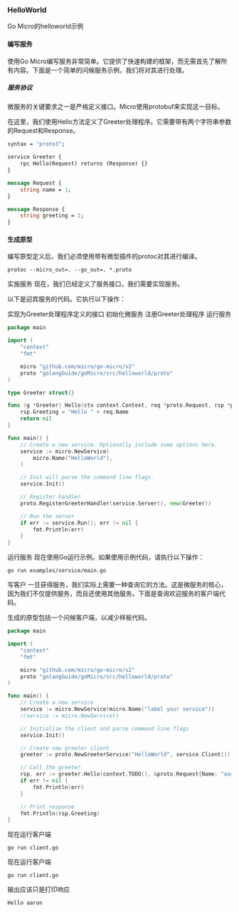 ### HelloWorld

Go Micro的helloworld示例

#### 编写服务

使用Go Micro编写服务非常简单。它提供了快速构建的框架，而无需首先了解所有内容。下面是一个简单的问候服务示例，我们将对其进行处理。

##### 服务协议

微服务的关键要求之一是严格定义接口。Micro使用protobuf来实现这一目标。

在这里，我们使用Hello方法定义了Greeter处理程序。它需要带有两个字符串参数的Request和Response。

```protobuf
syntax = "proto3";

service Greeter {
	rpc Hello(Request) returns (Response) {}
}

message Request {
	string name = 1;
}

message Response {
	string greeting = 2;
}
```

#### 生成原型

编写原型定义后，我们必须使用带有微型插件的protoc对其进行编译。

```shell
protoc --micro_out=. --go_out=. *.proto
```

实施服务
现在，我们已经定义了服务接口，我们需要实现服务。

以下是迎宾服务的代码。它执行以下操作：

实现为Greeter处理程序定义的接口
初始化微服务
注册Greeter处理程序
运行服务

```go
package main

import (
	"context"
	"fmt"

	micro "github.com/micro/go-micro/v2"
	proto "golangGuide/goMicro/src/helloworld/proto"
)

type Greeter struct{}

func (g *Greeter) Hello(ctx context.Context, req *proto.Request, rsp *proto.Response) error {
	rsp.Greeting = "Hello " + req.Name
	return nil
}

func main() {
	// Create a new service. Optionally include some options here.
	service := micro.NewService(
		micro.Name("HelloWorld"),
	)

	// Init will parse the command line flags.
	service.Init()

	// Register handler
	proto.RegisterGreeterHandler(service.Server(), new(Greeter))

	// Run the server
	if err := service.Run(); err != nil {
		fmt.Println(err)
	}
}
```

运行服务
现在使用Go运行示例。如果使用示例代码，请执行以下操作：

```shell
go run examples/service/main.go
```

写客户
一旦获得服务，我们实际上需要一种查询它的方法。这是微服务的核心，因为我们不仅提供服务，而且还使用其他服务。下面是查询欢迎服务的客户端代码。

生成的原型包括一个问候客户端，以减少样板代码。

```go
package main

import (
	"context"
	"fmt"

	micro "github.com/micro/go-micro/v2"
	proto "golangGuide/goMicro/src/helloworld/proto"
)

func main() {
	// Create a new service
	service := micro.NewService(micro.Name("label your service"))
	//service := micro.NewService()

	// Initialise the client and parse command line flags
	service.Init()

	// Create new greeter client
	greeter := proto.NewGreeterService("HelloWorld", service.Client())

	// Call the greeter
	rsp, err := greeter.Hello(context.TODO(), &proto.Request{Name: "aaron"})
	if err != nil {
		fmt.Println(err)
	}

	// Print response
	fmt.Println(rsp.Greeting)
}
```

现在运行客户端

```
go run client.go
```

现在运行客户端

```shell
go run client.go
```

输出应该只是打印响应

```
Hello aaron
```

